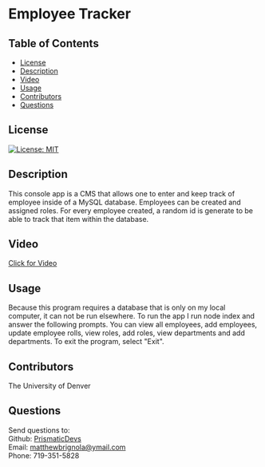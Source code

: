 # Employee Tracker

## Table of Contents

- [License](#license)
- [Description](#description)
- [Video](#video)
- [Usage](#instructions)
- [Contributors](#contributors)
- [Questions](#questions)

## License

[![License: MIT](https://img.shields.io/badge/License-MIT-yellow.svg)](https://opensource.org/licenses/MIT)

## Description

This console app is a CMS that allows one to enter and keep track of employee inside of a MySQL database. Employees can be created and assigned roles. For every employee created, a random id is generate to be able to track that item within the database.

## Video

<a href="https://www.youtube.com/watch?v=EUmDZwpzXdM">Click for Video</a>

## Usage

Because this program requires a database that is only on my local computer, it can not be run elsewhere. To run the app I run node index and answer the following prompts. You can view all employees, add employees, update employee rolls, view roles, add roles, view departments and add departments. To exit the program, select "Exit".

## Contributors

The University of Denver

## Questions

Send questions to: <br>
Github: [PrismaticDevs](https://github.com/PrismaticDevs) <br>
Email: matthewbrignola@ymail.com <br>
Phone: 719-351-5828 <br>
